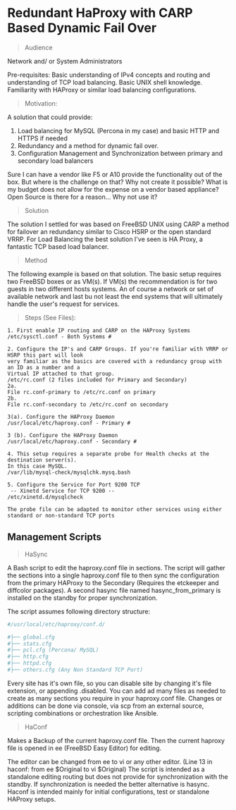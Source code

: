 # Redundant HaProxy with CARP Based Dynamic Fail Over

> Audience

Network and/ or System Administrators

Pre-requisites: Basic understanding of IPv4 concepts and routing and understanding of TCP load balancing. Basic UNIX shell knowledge. Familiarity with HAProxy or similar load balancing configurations.

> Motivation: 

A solution that could provide:
1. Load balancing for MySQL (Percona in my case) and basic HTTP and HTTPS if needed
2. Redundancy and a method for dynamic fail over.
3. Configuration Management and Synchronization between primary and secondary load balancers

Sure I can have a vendor like F5 or A10 provide the functionality out of the box. But where is the challenge on that? Why not create it possible? What is my budget does not allow for the expense on a vendor based appliance?
Open Source is there for a reason... Why not use it?

> Solution

The solution I settled for was based on FreeBSD UNIX using CARP a method for failover an redundancy similar to Cisco HSRP or the open standard VRRP. For Load Balancing the best solution I've seen is HA Proxy, a fantastic TCP based load balancer.

> Method

The following example is based on that solution. The basic setup requires two FreeBSD boxes or as VM(s). If VM(s) the recommendation is for two guests in two different hosts systems. An of course a network or set of available network and last bu not least the end systems that will ultimately handle the user's request for services.

> Steps (See Files):

```
1. First enable IP routing and CARP on the HAProxy Systems
/etc/sysctl.conf - Both Systems #

2. Configure the IP's and CARP Groups. If you're familiar with VRRP or HSRP this part will look 
very familiar as the basics are covered with a redundancy group with an ID as a number and a 
Virtual IP attached to that group.
/etc/rc.conf (2 files included for Primary and Secondary)
2a.
File rc.conf-primary to /etc/rc.conf on primary
2b.
File rc.conf-secondary to /etc/rc.conf on secondary

3(a). Configure the HAProxy Daemon
/usr/local/etc/haproxy.conf - Primary #

3 (b). Configure the HAProxy Daemon
/usr/local/etc/haproxy.conf - Secondary #

4. This setup requires a separate probe for Health checks at the destination server(s). 
In this case MySQL.
/var/lib/mysql-check/mysqlchk.mysq.bash

5. Configure the Service for Port 9200 TCP
 -- Xinetd Service for TCP 9200 -- 
/etc/xinetd.d/mysqlcheck

```

`The probe file can be adapted to monitor other services using either standard or non-standard TCP ports`

## Management Scripts
> HaSync

A Bash script to edit the haproxy.conf file in sections. The script will gather the sections into a single haproxy.conf file to then sync the configuration from the primary HAProxy to the Secondary (Requires the etckeeper and diffcolor packages). A second hasync file named hasync_from_primary is installed on the standby for proper synchronization.

The script assumes following directory structure:

```sh
#/usr/local/etc/haproxy/conf.d/

#├── global.cfg
#├── stats.cfg
#├── pcl.cfg (Percona/ MySQL)
#├── http.cfg 
#├── httpd.cfg
#├── others.cfg (Any Non Standard TCP Port)

```

Every site has it's own file, so you can disable site by changing it's file extension, or appending .disabled. You can add ad many files as needed to create as many sections you require in your haproxy.conf file. Changes or additions can be done via console, via scp from an external source, scripting combinations or orchestration like Ansible.

> HaConf

Makes a Backup of the current haproxy.conf file. Then the current haproxy file is opened in ee (FreeBSD Easy Editor) for editing.

The editor can be changed from ee to vi or any other editor. (Line 13 in haconf: from ee $Original to vi $Original)
The script is intended as a standalone editing routing but does not provide for synchronization with the standby. If synchronization is needed the better alternative is hasync. Haconf is intended mainly for initial configurations, test or standalone HAProxy setups.
